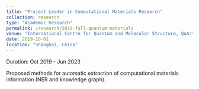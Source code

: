 ```yaml
---
title: "Project Leader in Computational Materials Research"
collection: research
type: "Academic Research"
permalink: /research/2019-fall-quantum-materials
venue: "International Centre for Quantum and Molecular Structure, QuArtist"
date: 2019-10-01
location: "Shanghai, China"
---
```

Duration: Oct 2019 - Jun 2023

Proposed methods for automatic extraction of computational materials information (NER and knowledge graph).